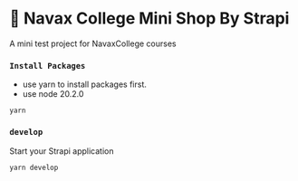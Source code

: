 # 🚀 Navax College Mini Shop By Strapi

A mini test project for NavaxCollege courses
### `Install Packages`
- use yarn to install packages first.
- use node 20.2.0
```
yarn
```

### `develop`

Start your Strapi application

```
yarn develop
```

